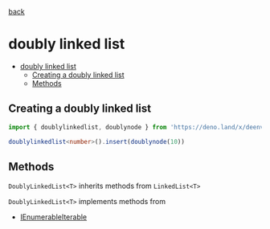 [back](README.md)

# doubly linked list

- [doubly linked list](#doubly-linked-list)
  - [Creating a doubly linked list](#creating-a-doubly-linked-list)
  - [Methods](#methods)

## Creating a doubly linked list

```ts
import { doublylinkedlist, doublynode } from 'https://deno.land/x/deenvo';

doublylinkedlist<number>().insert(doublynode(10))
```

## Methods

`DoublyLinkedList<T>` inherits methods from `LinkedList<T>`

`DoublyLinkedList<T>` implements methods from

* [IEnumerableIterable](IEnumerable.ts.md)

